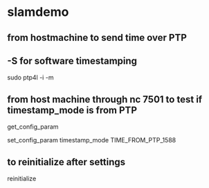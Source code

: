 # slamdemo
## from hostmachine to send time over PTP
## -S for software timestamping

sudo ptp4l -i <interface name eg.enp0s31f6> -m   

## from host machine through nc <hostname> 7501 to test if timestamp_mode is from PTP
get_config_param 

set_config_param timestamp_mode TIME_FROM_PTP_1588  
## to reinitialize after settings
reinitialize         
